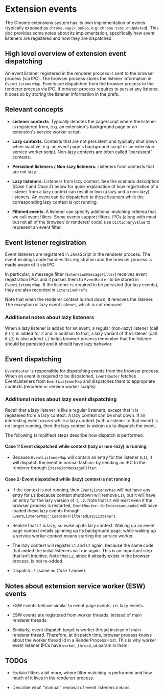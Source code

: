 # Extension events

The Chrome extensions system has its own implementation of events (typically
exposed as `chrome.<api>.onFoo`, e.g. `chrome.tabs.onUpdated`). This doc
provides some notes about its implementation, specifically how event listeners
are registered and how they are dispatched.

## High level overview of extension event dispatching

An event listener registered in the renderer process is sent to the browser
process (via IPC). The browser process stores the listener information in
`EventListenerMap`. Events are dispatched from the browser process to the
renderer process via IPC. If browser process requires to persist any listener,
it does so by storing the listener information in the prefs.

## Relevant concepts

* __Listener contexts__:
Typically denotes the page/script where the listener is registered from, e.g.
an extension's background page or an extension's service worker script.

* __Lazy contexts__:
Contexts that are not persistent and typically shut down when inactive, e.g. an
event page's background script or an extension service worker script. Non-lazy
contexts are often called "persistent" contexts.

* __Persistent listeners / Non-lazy listeners__:
Listeners from contexts that are not lazy.

* __Lazy listeners__:
Listeners from lazy context.
See the scenario description (_Case 1_ and _Case 2_) below for quick explanation
of how registration of a listener from a lazy context can result in two (a lazy
and a non-lazy) listeners. An event can be dispatched to these listeners while
the corresponding lazy context is not running.

* __Filtered events__:
A listener can specify additional matching criterea that we call event filters.
Some events support filters. IPCs (along with most but not all of the browser/
or renderer/ code) use `DictionaryValue` to represent an event filter.


## Event listener registration

Event listeners are registered in JavaScript in the renderer process. The
event bindings code handles this registration and the browser process is made
aware of it via IPC.

In particular, a message filter (`ExtensionMessageFilter`) receives event
registration IPCs and it passes them to `EventRouter` to be stored in
`EventListenerMap`. If the listener is required to be persisted (for lazy
events), they are also recorded in `ExtensionPrefs`.

Note that when the renderer context is shut down, it removes the listener. The
exception is lazy event listener, which is not removed.


### Additional notes about lazy listeners

When a lazy listener is added for an event, a regular (non-lazy) listener
(call it `L1`) is added for it and in addition to that, a lazy variant of the
listener (call it `L2`) is also added. `L2` helps browser process remember that
the listener should be persisted and it should have lazy behavior.

## Event dispatching

`EventRouter` is responsible for dispatching events from the browser process.
When an event is required to be dispatched, `EventRouter` fetches EventListeners
from `EventListenerMap` and dispatches them to appropriate contexts (renderer
or service worker scripts)

### Additional notes about lazy event dispatching

Recall that a lazy listener is like a regular listeners, except that it is
registered from a lazy context. A lazy context can be shut down. If an
interesting event ocurrs while a lazy context (with a listener to that event)
is no longer running, then the lazy context is woken up to dispatch the event.

The following (simplified) steps describe how dispatch is performed.

#### Case 1: Event dispatched while context (lazy or non-lazy) is running

* Because `EventListenerMap` will contain an entry for the listener (`L1`), it
will dispatch the event in normal fashion: by sending an IPC to the renderer
through `ExtensionMessageFilter`.

#### Case 2: Event dispatched while (lazy) context is not running

* If the context is not running, then `EventListenerMap` will not have any entry
for `L1` (because context shutdown will remove `L1`), but it will have an entry
for the lazy version of it, `L2`. Note that `L2` will exist even if the browser
process is restarted, `EventRouter::OnExtensionLoaded` will have loaded these
lazy events through `EventListenerMap::Load(Un)FilteredLazyListeners`.

* Realize that `L2` is lazy, so wake up its lazy context. Waking up an event
page context entails spinning up its background page, while waking up a service
worker context means starting the service worker.

* The lazy context will register `L1` and `L2` again, because the same code that
added the initial listeners will run again. This is an important step that
isn't intuitive. Note that `L2`, since it already exists in the browser process,
is not re-added.

* Dispatch `L1` (same as _Case 1_ above).

## Notes about extension service worker (ESW) events

* ESW events behave similar to event page events, i.e. lazy events.

* ESW events are registered from worker threads, instead of main renderer
threads.

* Similarly, event dispatch target is worker thread instead of main renderer
thread. Therefore, at dispatch time, browser process knows about the worker
thread
id in a RenderProcessHost. This is why worker event listener IPCs have
`worker_thread_id` param in them.

## TODOs

* Explain filters a bit more, where filter matching is performed and how much of
it lives in the renderer/ process.

* Describe what "manual" removal of event listeners means.
